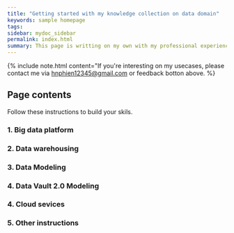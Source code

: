 ```yaml
---
title: "Getting started with my knowledge collection on data domain"
keywords: sample homepage
tags: 
sidebar: mydoc_sidebar
permalink: index.html
summary: This page is writting on my own with my professional experience. Some of them is referenced from multiple of sources, it will be noted.
---
```


{% include note.html content="If you're interesting on my usecases, please contact me via hnphien12345@gmail.com or feedback botton above. %}

## Page contents

Follow these instructions to build your skils.

### 1. Big data platform

### 2. Data warehousing

### 3. Data Modeling

### 4. Data Vault 2.0 Modeling

### 4. Cloud sevices

### 5. Other instructions

